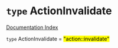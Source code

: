 # `type` ActionInvalidate

[Documentation Index](../README.md)

`type` ActionInvalidate = <mark>"action::invalidate"</mark>